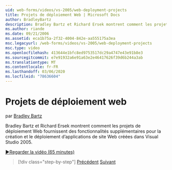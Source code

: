```yaml
---
uid: web-forms/videos/vs-2005/web-deployment-projects
title: Projets de déploiement Web | Microsoft Docs
author: BradleyBartz
description: Bradley Bartz et Richard Ersek montrent comment les projets de déploiement Web fournissent des fonctionnalités supplémentaires pour la création et le déploiement d’applications de site Web Create...
ms.author: riande
ms.date: 09/21/2006
ms.assetid: eca1b75a-2f32-4004-842e-aa555175a3ea
msc.legacyurl: /web-forms/videos/vs-2005/web-deployment-projects
msc.type: video
ms.openlocfilehash: 413644e1bfc8ed9753517dc29a4747e43e91b8e3
ms.sourcegitcommit: e7e91932a6e91a63e2e46417626f39d6b244a3ab
ms.translationtype: MT
ms.contentlocale: fr-FR
ms.lasthandoff: 03/06/2020
ms.locfileid: "78636604"
---
```

# <a name="web-deployment-projects"></a>Projets de déploiement web

par [Bradley Bartz](https://github.com/BradleyBartz)

Bradley Bartz et Richard Ersek montrent comment les projets de déploiement Web fournissent des fonctionnalités supplémentaires pour la création et le déploiement d’applications de site Web créées dans Visual Studio 2005.

[&#9654;Regarder la vidéo (65 minutes)](https://channel9.msdn.com/Blogs/ASP-NET-Site-Videos/web-deployment-projects)

> [!div class="step-by-step"]
> [Précédent](how-do-i-enable-code-coverage-and-profiling-in-production-applications.md)
> [Suivant](web-application-projects-web-deployment-projects.md)
